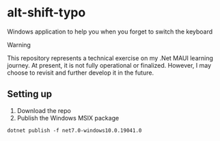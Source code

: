 # alt-shift-typo
Windows application to help you when you forget to switch the keyboard

> [!WARNING]  
> This repository represents a technical exercise on my .Net MAUI learning journey.
> At present, it is not fully operational or finalized. However, I may choose to revisit and further develop it in the future.

## Setting up
1. Download the repo
1. Publish the Windows MSIX package
```
dotnet publish -f net7.0-windows10.0.19041.0
```
